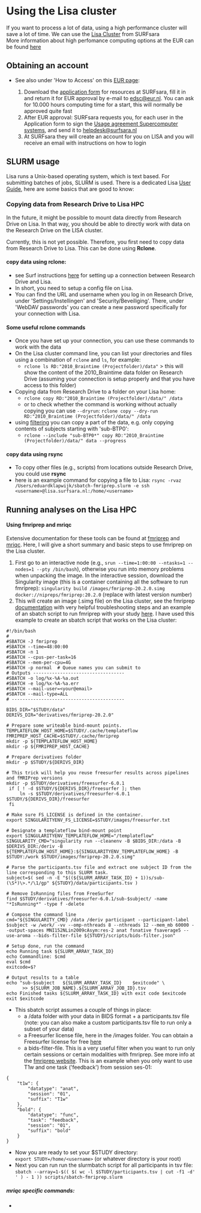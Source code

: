 # Using the Lisa cluster

If you want to process a lot of data, using a high performance cluster will save a lot of time. We can use the [Lisa Cluster](https://userinfo.surfsara.nl/systems/lisa) from SURFsara  
More information about high perfomance computing options at the EUR can be found [here](https://www.eur.nl/en/library/node/20736)

## Obtaining an account

- See also under 'How to Access' on this [EUR page](https://www.eur.nl/en/library/node/20736):
	
    1. Download the [application form](https://userinfo.surfsara.nl/sites/default/files/2015-11-11-Lisa-Application-form-EUR.doc) for resources at SURFsara, fill it in and return it for EUR approval by e-mail to [edsc@eur.nl](mailto:edsc@eur.nl?SUBJECT=High%20Performance%20Computing). You can ask for 10.000 hours computing time for a start, this will normally be approved quite fast 
    2. After EUR approval: SURFsara requests you, for each user in the Application form to sign the [Usage agreement Supercomputer systems](https://userinfo.surfsara.nl/sites/default/files/2013-01-25_HPC-System-Usage-Agreement-SURFsara.doc), and send it to [helpdesk@surfsara.nl](mailto:helpdesk@surfsara.nl)
    3. At SURFsara they will create an account for you on LISA and you will receive an email with instructions on how to login

## SLURM usage

Lisa runs a Unix-based operating system, which is text based. For submitting batches of jobs, SLURM is used.
There is a dedicated Lisa [User Guide](https://userinfo.surfsara.nl/systems/lisa/user-guide), here are some basics that are good to know:


### Copying data from Research Drive to Lisa HPC

In the future, it might be possible to mount data directly from Research Drive on Lisa. In that way, you should be able to directly work with data on the Research Drive on the LISA cluster.

Currently, this is not yet possible. Therefore, you first need to copy data from Research Drive to Lisa. This can be done using **Rclone**.
#### copy data using **rclone**:
- see Surf instructions [here](https://wiki.surfnet.nl/display/RDRIVE/4.+Access+Research+Drive+via+Rclone) for setting up a connection between Research Drive and Lisa.
- In short, you need to setup a config file on Lisa. 
- You can find the URL and username when you log in on Research Drive, under 'Settings/Instellingen' and 'Security/Beveiliging'. There, under 'WebDAV passwords' you can create a new password specifically for your connection with Lisa.

#### Some useful rclone commands
- Once you have set up your connection, you can use these commands to work with the data
- On the Lisa cluster command line, you can list your directories and files using a combination of `rclone` and `ls`, for example:
    - `rclone ls RD:"2010_Braintime (Projectfolder)/data"` > this will show the content of the 2010_Braintime data folder on Research Drive (assuming your connection is setup properly and that you have access to this folder)
- Copying data from Research Drive to a folder on your Lisa home:
    - `rclone copy RD:"2010_Braintime (Projectfolder)/data/" /data`
    - or to check whether the command is working without actually copying you can use `--dryrun`: `rclone copy --dry-run RD:"2010_Braintime (Projectfolder)/data/" /data`
- using [filtering](https://rclone.org/filtering/) you can copy a part of the data, e.g. only copying contents of subjects starting with 'sub-BTP0':
    - `rclone --include "sub-BTP0*" copy RD:"2010_Braintime (Projectfolder)/data/" data --progress`

#### copy data using **rsync**
- To copy other files (e.g., scripts) from locations outside Research Drive, you could use **rsync**
- here is an example command for copying a file to Lisa: `rsync -rvaz /Users/eduardklapwijk/sbatch-fmriprep.slurm -e ssh <username>@lisa.surfsara.nl:/home/<username>`

## Running analyses on the Lisa HPC

#### Using fmriprep and mriqc

Extensive documentation for these tools can be found at [fmriprep](https://fmriprep.org/en/latest/index.html) and [mriqc](https://mriqc.readthedocs.io/en/latest/). Here, I will give a short summary and basic steps to use fmriprep on the Lisa cluster.

1. First go to an interactive node (e.g., `srun --time=1:00:00 --ntasks=1 --nodes=1 --pty /bin/bash`), otherwise you run into memory problems when unpacking the image. In the interactive session, download the Singularity image (this is a container containing all the software to run fmriprep): `singularity build /images/fmriprep-20.2.0.simg docker://nipreps/fmriprep:20.2.0` (replace with latest version number)  
2. This will create an image (.simg file) on the Lisa cluster, see the fmriprep [documentation](https://fmriprep.org/en/latest/singularity.html#) with very helpful troubleshooting steps and an example of an sbatch script to run fmriprep with your study [here](https://fmriprep.org/en/latest/singularity.html#running-singularity-on-a-slurm-system). I have used this example to create an sbatch script that works on the Lisa cluster:        
        
```
#!/bin/bash
#
#SBATCH -J fmriprep
#SBATCH --time=48:00:00
#SBATCH -n 1
#SBATCH --cpus-per-task=16
#SBATCH --mem-per-cpu=4G
#SBATCH -p normal  # Queue names you can submit to
# Outputs ----------------------------------
#SBATCH -o log/%x-%A-%a.out
#SBATCH -e log/%x-%A-%a.err
#SBATCH --mail-user=<your@email>
#SBATCH --mail-type=ALL
# ------------------------------------------

BIDS_DIR="$STUDY/data"
DERIVS_DIR="derivatives/fmriprep-20.2.0"

# Prepare some writeable bind-mount points.
TEMPLATEFLOW_HOST_HOME=$STUDY/.cache/templateflow
FMRIPREP_HOST_CACHE=$STUDY/.cache/fmriprep
mkdir -p ${TEMPLATEFLOW_HOST_HOME}
mkdir -p ${FMRIPREP_HOST_CACHE}

# Prepare derivatives folder
mkdir -p $STUDY/${DERIVS_DIR}

# This trick will help you reuse freesurfer results across pipelines and fMRIPrep versions
mkdir -p $STUDY/derivatives/freesurfer-6.0.1
 if [ ! -d $STUDY/${DERIVS_DIR}/freesurfer ]; then
     ln -s $STUDY/derivatives/freesurfer-6.0.1 $STUDY/${DERIVS_DIR}/freesurfer
 fi

# Make sure FS_LICENSE is defined in the container.
export SINGULARITYENV_FS_LICENSE=$STUDY/images/freesurfer.txt

# Designate a templateflow bind-mount point
export SINGULARITYENV_TEMPLATEFLOW_HOME="/templateflow"
SINGULARITY_CMD="singularity run --cleanenv -B $BIDS_DIR:/data -B $DERIVS_DIR:/deriv -B ${TEMPLATEFLOW_HOST_HOME}:${SINGULARITYENV_TEMPLATEFLOW_HOME} -B $STUDY:/work $STUDY/images/fmriprep-20.2.0.simg"

# Parse the participants.tsv file and extract one subject ID from the line corresponding to this SLURM task.
subject=$( sed -n -E "$((${SLURM_ARRAY_TASK_ID} + 1))s/sub-(\S*)\>.*/\1/gp" ${STUDY}/data/participants.tsv )

# Remove IsRunning files from FreeSurfer
find $STUDY/derivatives/freesurfer-6.0.1/sub-$subject/ -name "*IsRunning*" -type f -delete

# Compose the command line
cmd="${SINGULARITY_CMD} /data /deriv participant --participant-label $subject -w /work/ -vv --omp-nthreads 8 --nthreads 12 --mem_mb 60000 --output-spaces MNI152NLin2009cAsym:res-2 anat fsnative fsaverage5 --use-aroma --bids-filter-file ${STUDY}/scripts/bids-filter.json"

# Setup done, run the command
echo Running task ${SLURM_ARRAY_TASK_ID}
echo Commandline: $cmd
eval $cmd
exitcode=$?

# Output results to a table
echo "sub-$subject   ${SLURM_ARRAY_TASK_ID}    $exitcode" \
      >> ${SLURM_JOB_NAME}.${SLURM_ARRAY_JOB_ID}.tsv
echo Finished tasks ${SLURM_ARRAY_TASK_ID} with exit code $exitcode
exit $exitcode
```  

- This sbatch script assumes a couple of things in place:  
    - a /data folder with your data in BIDS format + a participants.tsv file (note: you can also make a custom participants.tsv file to run only a subset of your data)  
    - a Freesurfer license file, here in the /images folder. You can obtain a Freesurfer license for free [here](https://surfer.nmr.mgh.harvard.edu/registration.html)  
    - a bids-filter-file. This is a very useful filter when you want to run only certain sessions or certain modalities with fmriprep. See more info at the [fmriprep website](https://fmriprep.org/en/20.2.0/faq.html#how-do-i-select-only-certain-files-to-be-input-to-fmriprep). This is an example when you only want to use T1w and one task ('feedback') from session ses-01:
```  
{
    "t1w": {
        "datatype": "anat",
        "session": "01",
        "suffix": "T1w"
    },
    "bold": {
        "datatype": "func",
        "task": "feedback",
        "session": "01",
        "suffix": "bold"
    }
}
```    
- Now you are ready to set your $STUDY directory:  
`export STUDY=/home/<username>` (or whatever directory is your root)  
- Next you can run run the slurmbatch script for all participants in tsv file:  
`sbatch --array=1-$(( $( wc -l $STUDY/participants.tsv | cut -f1 -d' ' ) - 1 )) scripts/sbatch-fmriprep.slurm`

##### mriqc specific commands:

- 